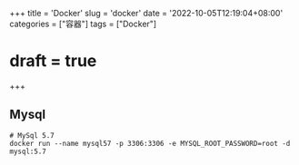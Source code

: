 +++
title = 'Docker'
slug = 'docker'
date = '2022-10-05T12:19:04+08:00' 
categories = ["容器"]
tags = ["Docker"]
# draft = true
+++

## Mysql

```shell
# MySql 5.7
docker run --name mysql57 -p 3306:3306 -e MYSQL_ROOT_PASSWORD=root -d mysql:5.7 
```
<!--stackedit_data:
eyJwcm9wZXJ0aWVzIjoidGl0bGU6IERvY2tlclxuIiwiaGlzdG
9yeSI6Wy0xODkxODA3MDA2LC0zOTQ1MzcxMjBdfQ==
-->